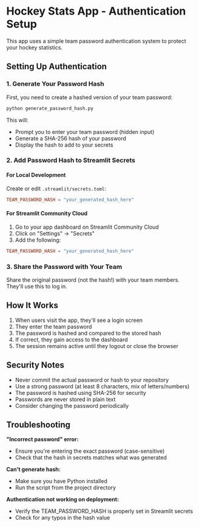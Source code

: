 # Hockey Stats App - Authentication Setup

This app uses a simple team password authentication system to protect your hockey statistics.

## Setting Up Authentication

### 1. Generate Your Password Hash

First, you need to create a hashed version of your team password:

```bash
python generate_password_hash.py
```

This will:
- Prompt you to enter your team password (hidden input)
- Generate a SHA-256 hash of your password
- Display the hash to add to your secrets

### 2. Add Password Hash to Streamlit Secrets

#### For Local Development

Create or edit `.streamlit/secrets.toml`:

```toml
TEAM_PASSWORD_HASH = "your_generated_hash_here"
```

#### For Streamlit Community Cloud

1. Go to your app dashboard on Streamlit Community Cloud
2. Click on "Settings" → "Secrets"
3. Add the following:

```toml
TEAM_PASSWORD_HASH = "your_generated_hash_here"
```

### 3. Share the Password with Your Team

Share the original password (not the hash!) with your team members. They'll use this to log in.

## How It Works

1. When users visit the app, they'll see a login screen
2. They enter the team password
3. The password is hashed and compared to the stored hash
4. If correct, they gain access to the dashboard
5. The session remains active until they logout or close the browser

## Security Notes

- Never commit the actual password or hash to your repository
- Use a strong password (at least 8 characters, mix of letters/numbers)
- The password is hashed using SHA-256 for security
- Passwords are never stored in plain text
- Consider changing the password periodically

## Troubleshooting

**"Incorrect password" error:**
- Ensure you're entering the exact password (case-sensitive)
- Check that the hash in secrets matches what was generated

**Can't generate hash:**
- Make sure you have Python installed
- Run the script from the project directory

**Authentication not working on deployment:**
- Verify the TEAM_PASSWORD_HASH is properly set in Streamlit secrets
- Check for any typos in the hash value
